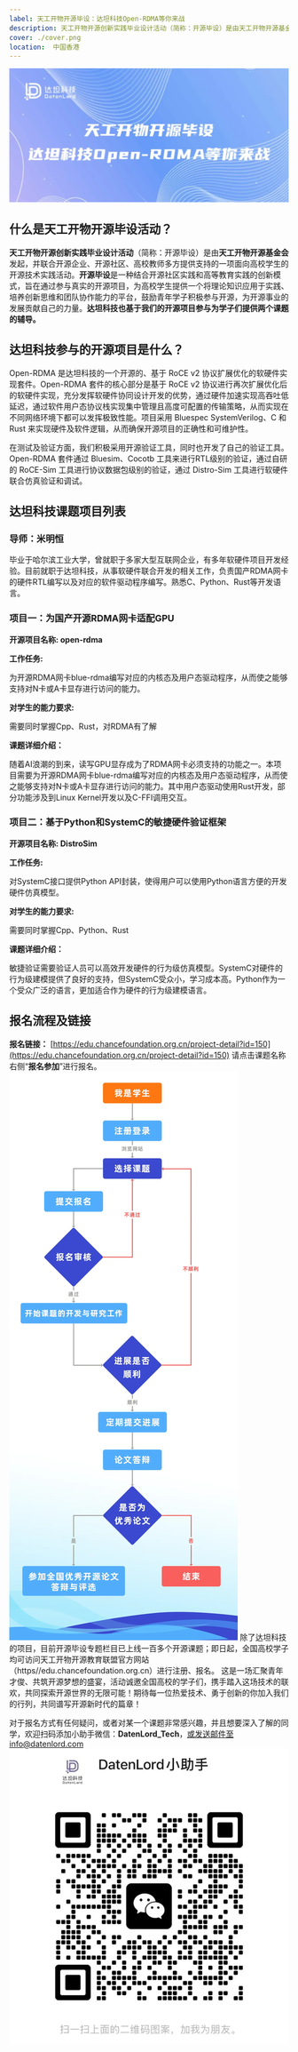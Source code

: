 ```yaml
---
label: 天工开物开源毕设：达坦科技Open-RDMA等你来战
description: 天工开物开源创新实践毕业设计活动（简称：开源毕设）是由天工开物开源基金会发起，并联合开源企业、开源社区、高校教师多方提供支持的一项面向高校学生的开源技术实践活动。
cover: ./cover.png
location:  中国香港
---
```

![图片](./cover.png)

## 什么是天工开物开源毕设活动？
**天工开物开源创新实践毕业设计活动**（简称：开源毕设）是由**天工开物开源基金会**发起，并联合开源企业、开源社区、高校教师多方提供支持的一项面向高校学生的开源技术实践活动。**开源毕设**是一种结合开源社区实践和高等教育实践的创新模式，旨在通过参与真实的开源项目，为高校学生提供一个将理论知识应用于实践、培养创新思维和团队协作能力的平台，鼓励青年学子积极参与开源，为开源事业的发展贡献自己的力量。**达坦科技也基于我们的开源项目参与为学子们提供两个课题的辅导。**
## 达坦科技参与的开源项目是什么？
Open-RDMA 是达坦科技的一个开源的、基于 RoCE v2 协议扩展优化的软硬件实现套件。Open-RDMA 套件的核心部分是基于 RoCE v2 协议进行再次扩展优化后的软硬件实现，充分发挥软硬件协同设计开发的优势，通过硬件加速实现高吞吐低延迟，通过软件用户态协议栈实现集中管理且高度可配置的传输策略，从而实现在不同网络环境下都可以发挥极致性能。项目采用 Bluespec SystemVerilog、C 和 Rust 来实现硬件及软件逻辑，从而确保开源项目的正确性和可维护性。



在测试及验证方面，我们积极采用开源验证工具，同时也开发了自己的验证工具。Open-RDMA 套件通过 Bluesim、Cocotb 工具来进行RTL级别的验证，通过自研的 RoCE-Sim 工具进行协议数据包级别的验证，通过 Distro-Sim 工具进行软硬件联合仿真验证和调试。
##  达坦科技课题项目列表
### 导师：米明恒
毕业于哈尔滨工业大学，曾就职于多家大型互联网企业，有多年软硬件项目开发经验。目前就职于达坦科技，从事软硬件联合开发的相关工作，负责国产RDMA网卡的硬件RTL编写以及对应的软件驱动程序编写。熟悉C、Python、Rust等开发语言。
### 项目一：为国产开源RDMA网卡适配GPU

**开源项目名称: open-rdma**



**工作任务:**

为开源RDMA网卡blue-rdma编写对应的内核态及用户态驱动程序，从而使之能够支持对N卡或A卡显存进行访问的能力。



**对学生的能力要求:**

需要同时掌握Cpp、Rust，对RDMA有了解



**课题详细介绍：**

随着AI浪潮的到来，读写GPU显存成为了RDMA网卡必须支持的功能之一。本项目需要为开源RDMA网卡blue-rdma编写对应的内核态及用户态驱动程序，从而使之能够支持对N卡或A卡显存进行访问的能力。其中用户态驱动使用Rust开发，部分功能涉及到Linux Kernel开发以及C-FFI调用交互。
### 项目二：基于Python和SystemC的敏捷硬件验证框架
**开源项目名称: DistroSim**



**工作任务:**

对SystemC接口提供Python API封装，使得用户可以使用Python语言方便的开发硬件仿真模型。



**对学生的能力要求:**

需要同时掌握Cpp、Python、Rust



**课题详细介绍：**

敏捷验证需要验证人员可以高效开发硬件的行为级仿真模型。SystemC对硬件的行为级建模提供了良好的支持，但SystemC受众小，学习成本高。Python作为一个受众广泛的语言，更加适合作为硬件的行为级建模语言。
## 报名流程及链接
**报名链接：**
[https://edu.chancefoundation.org.cn/project-detail?id=150](https://edu.chancefoundation.org.cn/project-detail?id=150)
请点击课题名称右侧“**报名参加**”进行报名。
![图片](./image1.png)
除了达坦科技的项目，目前开源毕设专题栏目已上线一百多个开源课题；即日起，全国高校学子均可访问天工开物开源教育联盟官方网站（https//edu.chancefoundation.org.cn）进行注册、报名。
这是一场汇聚青年才俊、共筑开源梦想的盛宴，活动诚邀全国高校的学子们，携手踏入这场技术的联欢，共同探索开源世界的无限可能！期待每一位热爱技术、勇于创新的你加入我们的行列，共同谱写开源新时代的篇章！



对于报名方式有任何疑问，或者对某一个课题非常感兴趣，并且想要深入了解的同学，欢迎扫码添加小助手微信：**DatenLord_Tech**，或发送邮件至info@datenlord.com
![图片](./image.png)